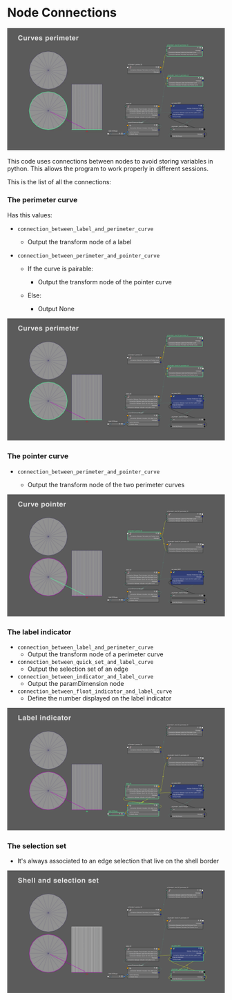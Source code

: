 # Node Connections

![00_node_graph.gif](./media/00_node_graph.gif)

This code uses connections between nodes to avoid storing variables in python. This allows the program to work properly in different sessions.

This is the list of all the connections:

### The perimeter curve

Has this values:

- `connection_between_label_and_perimeter_curve`
  
  - Output the transform node of a label

- `connection_between_perimeter_and_pointer_curve`
  
  - If the curve is pairable:
    
    - Output the transform node of the pointer curve
  
  - Else:
    
    - Output None

![01_node_graph.png](./media/01_node_graph.png)

### The pointer curve

- `connection_between_perimeter_and_pointer_curve`
  
  - Output the transform node of the two perimeter curves

![02_node_graph.png](./media/02_node_graph.png)

### The label indicator

- `connection_between_label_and_perimeter_curve`
  - Output the transform node of a perimeter curve
- `connection_between_quick_set_and_label_curve`
  - Output the selection set of an edge
- `connection_between_indicator_and_label_curve`
  - Output the paramDimension node
- `connection_between_float_indicator_and_label_curve`
  - Define the number displayed on the label indicator

![03_node_graph.png](./media/03_node_graph.png)

### The selection set

- It's always associated to an edge selection that live on the shell border

![04_node_graph.png](./media/04_node_graph.png)
